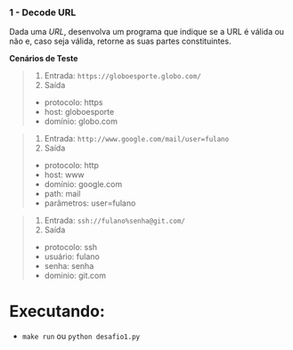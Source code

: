 ### 1 - Decode URL

Dada uma *URL*, desenvolva um programa que indique se a URL é válida ou não e, caso seja válida, retorne as suas partes constituintes.


**Cenários de Teste**

> 1. Entrada: `https://globoesporte.globo.com/`
> 2. Saída
>   -  protocolo: https
>   -  host: globoesporte
>   - domínio: globo.com



> 1. Entrada: `http://www.google.com/mail/user=fulano`
> 2. Saída
>   - protocolo: http 
>   - host: www 
>   - domínio: google.com 
>   - path: mail 
>   - parâmetros: user=fulano



> 1. Entrada: `ssh://fulano%senha@git.com/`
> 2. Saída 
>   - protocolo: ssh 
>   - usuário: fulano 
>   - senha: senha 
>   - dominio: git.com

# Executando:

- `make run` ou `python desafio1.py`